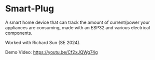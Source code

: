 # Smart-Plug
A smart home device that can track the amount of current/power your appliances are consuming, made with an ESP32 and various electrical components.

Worked with Richard Sun (SE 2024).

Demo Video: https://youtu.be/Cf2xJQWg74g 
